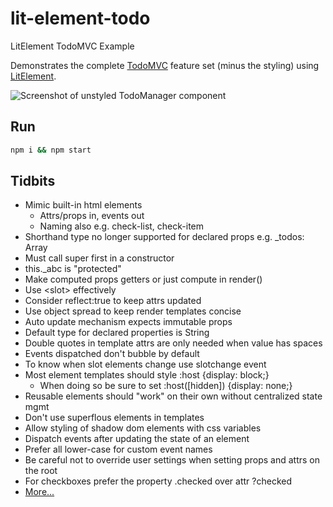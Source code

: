 # lit-element-todo
LitElement TodoMVC Example

Demonstrates the complete [TodoMVC](http://todomvc.com/) feature set (minus the styling) using [LitElement](https://www.npmjs.com/package/@polymer/lit-element).

![Screenshot of unstyled TodoManager component](https://user-images.githubusercontent.com/206228/48041680-44a18400-e14c-11e8-91b8-bd1190addcc0.png)

## Run

```sh
npm i && npm start
```

## Tidbits

* Mimic built-in html elements
  * Attrs/props in, events out
  * Naming also e.g. check-list, check-item
* Shorthand type no longer supported for declared props e.g. _todos: Array
* Must call super first in a constructor
* this._abc is "protected"
* Make computed props getters or just compute in render()
* Use &lt;slot&gt; effectively
* Consider reflect:true to keep attrs updated
* Use object spread to keep render templates concise
* Auto update mechanism expects immutable props
* Default type for declared properties is String
* Double quotes in template attrs are only needed when value has spaces
* Events dispatched don't bubble by default
* To know when slot elements change use slotchange event
* Most element templates should style :host {display: block;}
  * When doing so be sure to set :host([hidden]) {display: none;}
* Reusable elements should "work" on their own without centralized state mgmt
* Don't use superflous elements in templates
* Allow styling of shadow dom elements with css variables
* Dispatch events after updating the state of an element
* Prefer all lower-case for custom event names
* Be careful not to override user settings when setting props and attrs on the root
* For checkboxes prefer the property .checked over attr ?checked
* [More...](https://developers.google.com/web/fundamentals/web-components/best-practices)
